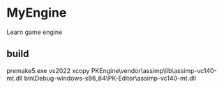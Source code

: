 # MyEngine
Learn game engine

## build
premake5.exe vs2022
xcopy PKEngine\vendor\assimp\lib\assimp-vc140-mt.dll bin\Debug-windows-x86_64\PK-Editor\assimp-vc140-mt.dll
